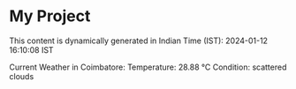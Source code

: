 # My Project

This content is dynamically generated in Indian Time (IST): 2024-01-12 16:10:08 IST


Current Weather in Coimbatore:
Temperature: 28.88 °C
Condition: scattered clouds
